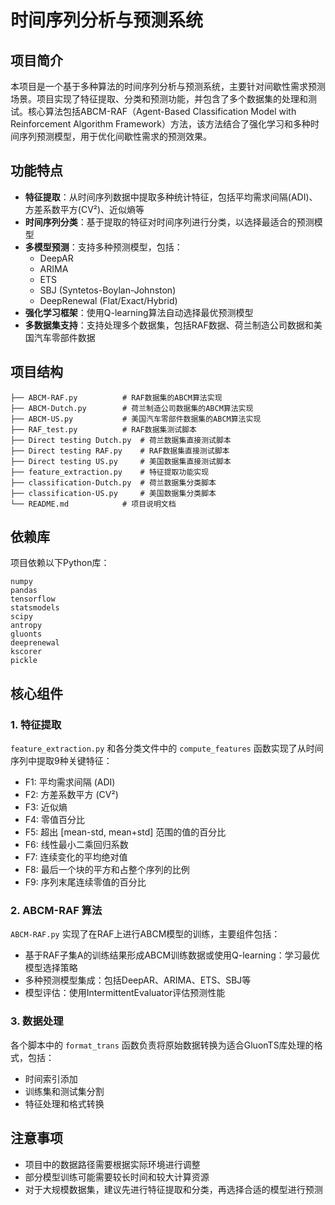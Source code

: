 # 时间序列分析与预测系统

## 项目简介

本项目是一个基于多种算法的时间序列分析与预测系统，主要针对间歇性需求预测场景。项目实现了特征提取、分类和预测功能，并包含了多个数据集的处理和测试。核心算法包括ABCM-RAF（Agent-Based Classification Model with Reinforcement Algorithm Framework）方法，该方法结合了强化学习和多种时间序列预测模型，用于优化间歇性需求的预测效果。

## 功能特点

- **特征提取**：从时间序列数据中提取多种统计特征，包括平均需求间隔(ADI)、方差系数平方(CV²)、近似熵等
- **时间序列分类**：基于提取的特征对时间序列进行分类，以选择最适合的预测模型
- **多模型预测**：支持多种预测模型，包括：
  - DeepAR
  - ARIMA
  - ETS
  - SBJ (Syntetos-Boylan-Johnston)
  - DeepRenewal (Flat/Exact/Hybrid)
- **强化学习框架**：使用Q-learning算法自动选择最优预测模型
- **多数据集支持**：支持处理多个数据集，包括RAF数据、荷兰制造公司数据和美国汽车零部件数据

## 项目结构

```
├── ABCM-RAF.py          # RAF数据集的ABCM算法实现
├── ABCM-Dutch.py        # 荷兰制造公司数据集的ABCM算法实现
├── ABCM-US.py           # 美国汽车零部件数据集的ABCM算法实现
├── RAF_test.py          # RAF数据集测试脚本
├── Direct testing Dutch.py  # 荷兰数据集直接测试脚本
├── Direct testing RAF.py    # RAF数据集直接测试脚本
├── Direct testing US.py     # 美国数据集直接测试脚本
├── feature_extraction.py    # 特征提取功能实现
├── classification-Dutch.py  # 荷兰数据集分类脚本
├── classification-US.py     # 美国数据集分类脚本
└── README.md            # 项目说明文档
```

## 依赖库

项目依赖以下Python库：

```
numpy
pandas
tensorflow
statsmodels
scipy
antropy
gluonts
deeprenewal
kscorer
pickle
```

## 核心组件

### 1. 特征提取

`feature_extraction.py` 和各分类文件中的 `compute_features` 函数实现了从时间序列中提取9种关键特征：

- F1: 平均需求间隔 (ADI)
- F2: 方差系数平方 (CV²)
- F3: 近似熵
- F4: 零值百分比
- F5: 超出 [mean-std, mean+std] 范围的值的百分比
- F6: 线性最小二乘回归系数
- F7: 连续变化的平均绝对值
- F8: 最后一个块的平方和占整个序列的比例
- F9: 序列末尾连续零值的百分比

### 2. ABCM-RAF 算法

`ABCM-RAF.py` 实现了在RAF上进行ABCM模型的训练，主要组件包括：
- 基于RAF子集A的训练结果形成ABCM训练数据或使用Q-learning：学习最优模型选择策略
- 多种预测模型集成：包括DeepAR、ARIMA、ETS、SBJ等
- 模型评估：使用IntermittentEvaluator评估预测性能

### 3. 数据处理

各个脚本中的 `format_trans` 函数负责将原始数据转换为适合GluonTS库处理的格式，包括：

- 时间索引添加
- 训练集和测试集分割
- 特征处理和格式转换

## 注意事项

- 项目中的数据路径需要根据实际环境进行调整
- 部分模型训练可能需要较长时间和较大计算资源
- 对于大规模数据集，建议先进行特征提取和分类，再选择合适的模型进行预测